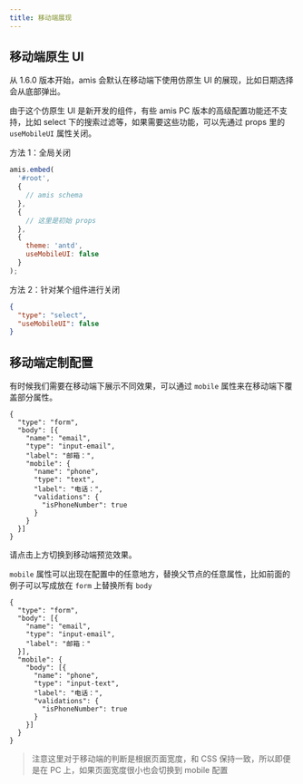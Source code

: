 ```yaml
---
title: 移动端展现
---
```


## 移动端原生 UI

从 1.6.0 版本开始，amis 会默认在移动端下使用仿原生 UI 的展现，比如日期选择会从底部弹出。

由于这个仿原生 UI 是新开发的组件，有些 amis PC 版本的高级配置功能还不支持，比如 select 下的搜索过滤等，如果需要这些功能，可以先通过 props 里的 `useMobileUI` 属性关闭。

方法 1：全局关闭

```js
amis.embed(
  '#root',
  {
    // amis schema
  },
  {
    // 这里是初始 props
  },
  {
    theme: 'antd',
    useMobileUI: false
  }
);
```

方法 2：针对某个组件进行关闭

```json
{
  "type": "select",
  "useMobileUI": false
}
```

## 移动端定制配置

有时候我们需要在移动端下展示不同效果，可以通过 `mobile` 属性来在移动端下覆盖部分属性。

```schema: scope="body"
{
  "type": "form",
  "body": [{
    "name": "email",
    "type": "input-email",
    "label": "邮箱：",
    "mobile": {
      "name": "phone",
      "type": "text",
      "label": "电话：",
      "validations": {
        "isPhoneNumber": true
      }
    }
  }]
}
```

请点击上方切换到移动端预览效果。

`mobile` 属性可以出现在配置中的任意地方，替换父节点的任意属性，比如前面的例子可以写成放在 `form` 上替换所有 `body`

```schema: scope="body"
{
  "type": "form",
  "body": [{
    "name": "email",
    "type": "input-email",
    "label": "邮箱："
  }],
  "mobile": {
    "body": [{
      "name": "phone",
      "type": "input-text",
      "label": "电话：",
      "validations": {
        "isPhoneNumber": true
      }
    }]
  }
}
```

> 注意这里对于移动端的判断是根据页面宽度，和 CSS 保持一致，所以即便是在 PC 上，如果页面宽度很小也会切换到 mobile 配置

